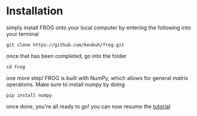 # Installation 

simply install FROG onto your local computer by entering the following into your terminal 

```
git clone https://github.com/kevbuh/frog.git
```

once that has been completed, go into the folder

```
cd frog
```

one more step! FROG is built with NumPy, which allows for general matrix operations. Make sure to install numpy by doing

```
pip install numpy
```

once done, you're all ready to go! you can now resume the <a href="https://github.com/kevbuh/frog/blob/main/docs/README.md">tutorial</a> 